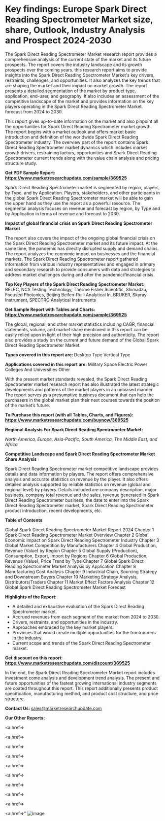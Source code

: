 # Key findings: Europe Spark Direct Reading Spectrometer Market size, share, Outlook, Industry Analysis and Prospect 2024-2030

The Spark Direct Reading Spectrometer Market research report provides a comprehensive analysis of the current state of the market and its future prospects. The report covers the industry landscape and its growth prospects over the coming years. this research report aims to provide insights into the Spark Direct Reading Spectrometer Market's key drivers, restraints, challenges, and opportunities. It also analyzes the key trends that are shaping the market and their impact on market growth. The report presents a detailed segmentation of the market by product type, application, end-user, and geography. It also includes an assessment of the competitive landscape of the market and provides information on the key players operating in the Spark Direct Reading Spectrometer Market. forecast from 2024 to 2030.

This report gives up-to-date information on the market and also pinpoint all the opportunities for Spark Direct Reading Spectrometer market growth. The report begins with a market outlook and offers market basic introduction and definition of the worldwide Spark Direct Reading Spectrometer industry. The overview part of the report contains Spark Direct Reading Spectrometer market dynamics which includes market growth drivers, restraining factors, opportunities and Spark Direct Reading Spectrometer current trends along with the value chain analysis and pricing structure study.

<strong><b>Get PDF Sample Report: <a href=https://www.marketresearchupdate.com/sample/369525>https://www.marketresearchupdate.com/sample/369525</a></b></strong>

Spark Direct Reading Spectrometer market is segmented by region, players, by Type, and by Application. Players, stakeholders, and other participants in the global Spark Direct Reading Spectrometer market will be able to gain the upper hand as they use the report as a powerful resource. The segmental analysis focuses on revenue and forecast by region, by Type and by Application in terms of revenue and forecast to 2030.

<strong><b>Impact of global financial crisis on Spark Direct Reading Spectrometer Market</b></strong>

The report also covers the impact of the ongoing global financial crisis on the Spark Direct Reading Spectrometer market and its future impact. At the same time, the pandemic has directly disrupted supply and demand chains. The report analyzes the economic impact on businesses and the financial markets. The Spark Direct Reading Spectrometer report gathered information from various industry representatives and engaged in primary and secondary research to provide consumers with data and strategies to address market challenges during and after the pandemic/financial crisis.

<strong><b>Top Key Players of the Spark Direct Reading Spectrometer Market:
</b></strong>BELEC, NCS Testing Technology, Thermo Fisher Scientific, Shimadzu, Focused Photonics, Beijing Beifen-Ruili Analytical In, BRUKER, Skyray Instrument, SPECTRO Analytical Instruments<strong><b>
</b></strong>

<strong><b>Get Sample Report with Tables and Charts: <a href=https://www.marketresearchupdate.com/sample/369525>https://www.marketresearchupdate.com/sample/369525</a></b></strong>

The global, regional, and other market statistics including CAGR, financial statements, volume, and market share mentioned in this report can be easily relied upon in light of their high precision and authenticity. The report also provides a study on the current and future demand of the Global Spark Direct Reading Spectrometer Market.

<strong><b>Types covered in this report are:
</b></strong>Desktop Type
Vertical Type<strong><b>
</b></strong>

<strong><b>Applications covered in this report are:
</b></strong>Military
Space
Electric Power
Colleges And Universities
Other<strong><b>
</b></strong>

With the present market standards revealed, the Spark Direct Reading Spectrometer market research report has also illustrated the latest strategic developments and patterns of the market players in an unbiased manner. The report serves as a presumptive business document that can help the purchasers in the global market plan their next courses towards the position of the market’s future.

<strong><b>To Purchase this report (with all Tables, Charts, and Figures): <a href=https://www.marketresearchupdate.com/buynow/369525>https://www.marketresearchupdate.com/buynow/369525</a></b></strong>

<strong><b>Regional Analysis For Spark Direct Reading Spectrometer Market:</b></strong>

<em><i>North America, Europe, Asia-Pacific, South America, The Middle East, and Africa</i></em>

<strong><b>Competitive Landscape and Spark Direct Reading Spectrometer Market Share Analysis</b></strong>

Spark Direct Reading Spectrometer market competitive landscape provides details and data information by players. The report offers comprehensive analysis and accurate statistics on revenue by the player. It also offers detailed analysis supported by reliable statistics on revenue (global and regional level) by players. Details included are company description, major business, company total revenue and the sales, revenue generated in Spark Direct Reading Spectrometer business, the date to enter into the Spark Direct Reading Spectrometer market, Spark Direct Reading Spectrometer product introduction, recent developments, etc.

<strong><b>Table of Contents</b></strong>

Global Spark Direct Reading Spectrometer Market Report 2024
Chapter 1 Spark Direct Reading Spectrometer Market Overview
Chapter 2 Global Economic Impact on Spark Direct Reading Spectrometer Industry
Chapter 3 Global Market Competition by Manufacturers
Chapter 4 Global Production, Revenue (Value) by Region
Chapter 5 Global Supply (Production), Consumption, Export, Import by Regions
Chapter 6 Global Production, Revenue (Value), Price Trend by Type
Chapter 7 Global Spark Direct Reading Spectrometer Market Analysis by Application
Chapter 8 Manufacturing Cost Analysis
Chapter 9 Industrial Chain, Sourcing Strategy and Downstream Buyers
Chapter 10 Marketing Strategy Analysis, Distributors/Traders
Chapter 11 Market Effect Factors Analysis
Chapter 12 Global Spark Direct Reading Spectrometer Market Forecast

<strong><b>Highlights of the Report:</b></strong>

- A detailed and exhaustive evaluation of the Spark Direct Reading Spectrometer market.
- Accrued revenues from each segment of the market from 2024 to 2030.
- Drivers, restraints, and opportunities in the industry.
- Approaches embraced by the key market players.
- Provinces that would create multiple opportunities for the frontrunners in the industry.
- Current scope and trends of the Spark Direct Reading Spectrometer market.

<strong><b>Get discount on this report: <a href=https://www.marketresearchupdate.com/discount/369525>https://www.marketresearchupdate.com/discount/369525</a></b></strong>

In the end, the Spark Direct Reading Spectrometer Market report includes investment come analysis and development trend analysis. The present and future opportunities of the fastest growing international industry segments are coated throughout this report. This report additionally presents product specification, manufacturing method, and product cost structure, and price structure.

<strong><b>Contact Us:
</b></strong>sales@marketresearchupdate.com

<strong>Our Other Reports:</strong>

<a href=></a>

<a href=></a>

<a href=></a>

<a href=></a>

<a href=></a>

<a href=></a>

<a href=></a>

<a href=></a>

<a href=></a>

<a href=></a>"
![image](https://github.com/Gayatrikarjule/Market-Analysis-360/assets/97346546/2625b7a5-66f4-4928-ab0a-30aa77928f58)
